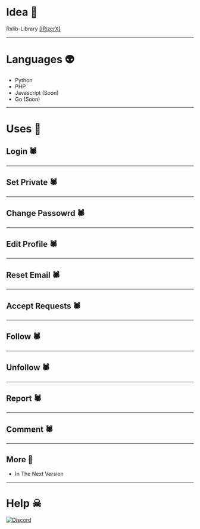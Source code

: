 # Idea 👺
Rxlib-Library [[IRizerX]](https://github.com/IRizerX)

---
# Languages 👽
* Python
* PHP
* Javascript (Soon)
* Go (Soon)

---

# Uses 👾
## Login 🕷


---
## Set Private 🕷


---
## Change Passowrd 🕷


---
## Edit Profile 🕷


---
## Reset Email 🕷


---
## Accept Requests 🕷


---
## Follow 🕷


---
## Unfollow 🕷


---
## Report 🕷


---
## Comment 🕷


---
## More 🧐
* In The Next Version




---
# Help ☠
<a href="https://discord.gg/gMac57d9kh">
  <img alt="Discord" src="https://img.shields.io/badge/%3CCodelc/%3E%20-%237289DA.svg?&style=for-the-badge&logo=discord&logoColor=white"/></a>
